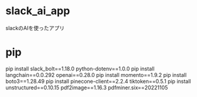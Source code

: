 # slack_ai_app
slackのAIを使ったアプリ


# pip
pip install slack_bolt==1.18.0 python-dotenv==1.0.0
pip install langchain==0.0.292 openai==0.28.0
pip install momento==1.9.2
pip install boto3==1.28.49
pip install pinecone-client==2.2.4 tiktoken==0.5.1
pip install unstructured==0.10.15 pdf2image==1.16.3 pdfminer.six==20221105